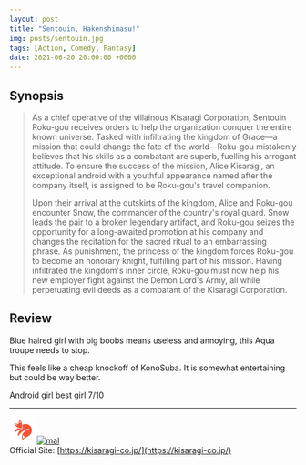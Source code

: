 ```yaml
---
layout: post
title: "Sentouin, Hakenshimasu!"
img: posts/sentouin.jpg 
tags: [Action, Comedy, Fantasy]
date: 2021-06-20 20:00:00 +0000
---
```


## Synopsis
>As a chief operative of the villainous Kisaragi Corporation, Sentouin Roku-gou receives orders to help the organization conquer the entire known universe. Tasked with infiltrating the kingdom of Grace—a mission that could change the fate of the world—Roku-gou mistakenly believes that his skills as a combatant are superb, fuelling his arrogant attitude. To ensure the success of the mission, Alice Kisaragi, an exceptional android with a youthful appearance named after the company itself, is assigned to be Roku-gou's travel companion.
>
>Upon their arrival at the outskirts of the kingdom, Alice and Roku-gou encounter Snow, the commander of the country's royal guard. Snow leads the pair to a broken legendary artifact, and Roku-gou seizes the opportunity for a long-awaited promotion at his company and changes the recitation for the sacred ritual to an embarrassing phrase. As punishment, the princess of the kingdom forces Roku-gou to become an honorary knight, fulfilling part of his mission. Having infiltrated the kingdom's inner circle, Roku-gou must now help his new employer fight against the Demon Lord's Army, all while perpetuating evil deeds as a combatant of the Kisaragi Corporation.

## Review
Blue haired girl with big boobs means useless and annoying, this Aqua troupe needs to stop.

This feels like a cheap knockoff of KonoSuba. It is somewhat entertaining but could be way better.
   
Android girl best girl 7/10

---

[![kitsu](..\assets\img\kitsu.png)](https://kitsu.io/anime/sentouin-hakenshimasu)[![mal](..\assets\img\mal.ico)](https://myanimelist.net/anime/41456/Sentouin_Hakenshimasu)  
Official Site: [https://kisaragi-co.jp/](https://kisaragi-co.jp/)  